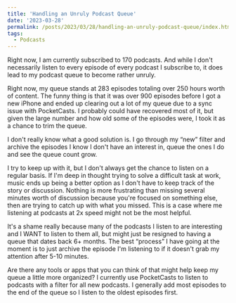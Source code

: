 ```yaml
---
title: 'Handling an Unruly Podcast Queue'
date: '2023-03-28'
permalink: /posts/2023/03/28/handling-an-unruly-podcast-queue/index.html
tags:
  - Podcasts
---
```


Right now, I am currently subscribed to 170 podcasts. And while I don't necessarily listen to every episode of every podcast I subscribe to, it does lead to my podcast queue to become rather unruly.
<!-- excerpt -->

Right now, my queue stands at 283 episodes totaling over 250 hours worth of content. The funny thing is that it was over 900 episodes before I got a new iPhone and ended up clearing out a lot of my queue due to a sync issue with PocketCasts. I probably could have recovered most of it, but given the large number and how old some of the episodes were, I took it as a chance to trim the queue.

I don't really know what a good solution is. I go through my “new” filter and archive the episodes I know I don't have an interest in, queue the ones I do and see the queue count grow.

I try to keep up with it, but I don't always get the chance to listen on a regular basis. If I'm deep in thought trying to solve a difficult task at work, music ends up being a better option as I don't have to keep track of the story or discussion. Nothing is more frustrating than missing several minutes worth of discussion because you're focused on something else, then are trying to catch up with what you missed. This is a case where me listening at podcasts at 2x speed might not be the most helpful.

It's a shame really because many of the podcasts I listen to are interesting and I WANT to listen to them all, but might just be resigned to having a queue that dates back 6+ months. The best “process” I have going at the moment is to just archive the episode I'm listening to if it doesn't grab my attention after 5-10 minutes.

Are there any tools or apps that you can think of that might help keep my queue a little more organized? I currently use PocketCasts to listen to podcasts with a filter for all new podcasts. I generally add most episodes to the end of the queue so I listen to the oldest episodes first.